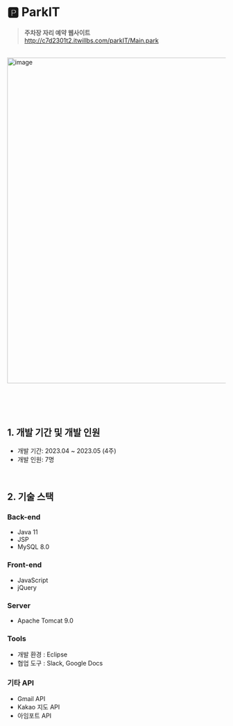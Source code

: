 # 🅿️ ParkIT
> <b>주차장 자리 예약 웹사이트</b> <br>
  http://c7d2301t2.itwillbs.com/parkIT/Main.park
<br>

<img width="750" alt="image" src="https://github.com/KimGyuri0526/parkIT/assets/126050288/858e53d7-18db-462a-9274-3327b81029f0">
<br><br><br><br><br>

## 1. 개발 기간 및 개발 인원
- 개발 기간: 2023.04 ~ 2023.05 (4주)
- 개발 인원: 7명
<br>

## 2. 기술 스택
### Back-end
- Java 11
- JSP
- MySQL 8.0

### Front-end
- JavaScript
- jQuery

### Server
- Apache Tomcat 9.0
  
### Tools
- 개발 환경 : Eclipse
- 협업 도구 : Slack, Google Docs

### 기타 API
- Gmail API
- Kakao 지도 API
- 아임포트 API
